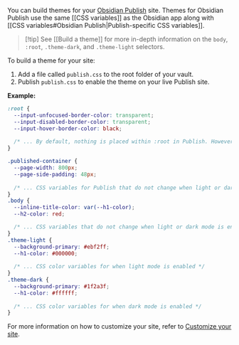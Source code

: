 You can build themes for your [Obsidian Publish](https://help.obsidian.md/Obsidian+Publish/Introduction+to+Obsidian+Publish) site. Themes for Obsidian Publish use the same [[CSS variables]] as the Obsidian app along with [[CSS variables#Obsidian Publish|Publish-specific CSS variables]].

> [!tip] See [[Build a theme]] for more in-depth information on the `body`, `:root`, `.theme-dark`, and `.theme-light` selectors.

To build a theme for your site:

1. Add a file called `publish.css` to the root folder of your vault.
2. Publish `publish.css` to enable the theme on your live Publish site.

**Example:**

```css
:root {
  --input-unfocused-border-color: transparent;
  --input-disabled-border-color: transparent;
  --input-hover-border-color: black;
  
  /* ... By default, nothing is placed within :root in Publish. However, CSS variables here are considered global, and accessible to all sub-elements such as body and .theme-light. */
}

.published-container {
  --page-width: 800px;
  --page-side-padding: 48px;
  
  /* ... CSS variables for Publish that do not change when light or dark mode is enabled. They sometimes link to color variables in .theme-light or .theme-dark */
}
.body {
  --inline-title-color: var(--h1-color);
  --h2-color: red;

  /* ... CSS variables that do not change when light or dark mode is enabled. They sometimes link to color variables in .theme-light or .theme-dark */
}
.theme-light {
  --background-primary: #ebf2ff;
  --h1-color: #000000;
  
  /* ... CSS color variables for when light mode is enabled */
}
.theme-dark {
  --background-primary: #1f2a3f;
  --h1-color: #ffffff;
  
  /* ... CSS color variables for when dark mode is enabled */
}
```

For more information on how to customize your site, refer to [Customize your site](https://help.obsidian.md/Obsidian+Publish/Customize+your+site).
